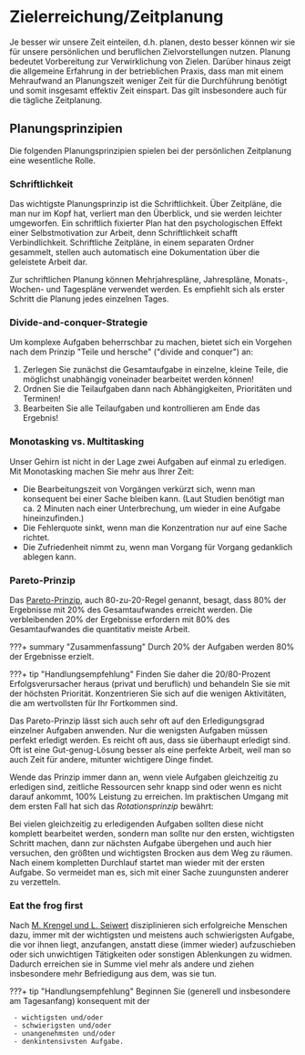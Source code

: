 # Zielerreichung/Zeitplanung
Je besser wir unsere Zeit einteilen, d.h. planen, desto besser können wir sie
für unsere persönlichen und beruflichen Zielvorstellungen nutzen. Planung
bedeutet Vorbereitung zur Verwirklichung von Zielen. Darüber hinaus zeigt die
allgemeine Erfahrung in der betrieblichen Praxis, dass man mit einem
Mehraufwand an Planungszeit weniger Zeit für die Durchführung benötigt und
somit insgesamt effektiv Zeit einspart.
Das gilt insbesondere auch für die tägliche Zeitplanung.

## Planungsprinzipien
Die folgenden Planungsprinzipien spielen bei der persönlichen Zeitplanung
eine wesentliche Rolle.

### Schriftlichkeit
Das wichtigste Planungsprinzip ist die Schriftlichkeit. Über Zeitpläne, die
man nur im Kopf hat, verliert man den Überblick, und sie werden leichter
umgeworfen. Ein schriftlich fixierter Plan hat den psychologischen Effekt
einer Selbstmotivation zur Arbeit, denn Schriftlichkeit schafft
Verbindlichkeit. Schriftliche Zeitpläne, in einem separaten
Ordner gesammelt, stellen auch automatisch eine Dokumentation über die
geleistete Arbeit dar.

Zur schriftlichen Planung können Mehrjahrespläne, Jahrespläne, Monats-,
Wochen- und Tagespläne verwendet werden. Es empfiehlt sich als erster
Schritt die Planung jedes einzelnen Tages.

### Divide-and-conquer-Strategie
Um komplexe Aufgaben beherrschbar zu machen, bietet sich ein Vorgehen nach
dem Prinzip "Teile und hersche" ("divide and conquer") an:

 1. Zerlegen Sie zunächst die Gesamtaufgabe in einzelne, kleine Teile, die
    möglichst unabhängig voneinader bearbeitet werden können!
 1. Ordnen Sie die Teilaufgaben dann nach Abhängigkeiten, Prioritäten und
    Terminen!
 1. Bearbeiten Sie alle Teilaufgaben und kontrollieren am Ende das Ergebnis!

### Monotasking vs. Multitasking
Unser Gehirn ist nicht in der Lage zwei Aufgaben auf einmal zu erledigen.
Mit Monotasking machen Sie mehr aus Ihrer Zeit:

 - Die Bearbeitungszeit von Vorgängen verkürzt sich, wenn man konsequent bei
   einer Sache bleiben kann.
   (Laut Studien benötigt man ca. 2 Minuten nach einer Unterbrechung, um
   wieder in eine Aufgabe hineinzufinden.)
 - Die Fehlerquote sinkt, wenn man die Konzentration nur auf eine Sache richtet.
 - Die Zufriedenheit nimmt zu, wenn man Vorgang für Vorgang gedanklich ablegen
   kann.

### Pareto-Prinzip
Das [Pareto-Prinzip](https://de.wikipedia.org/wiki/Paretoprinzip), auch
80-zu-20-Regel genannt, besagt, dass 80% der Ergebnisse mit 20% des
Gesamtaufwandes erreicht werden. Die verbleibenden 20% der Ergebnisse
erfordern mit 80% des Gesamtaufwandes die quantitativ meiste Arbeit.

???+ summary "Zusammenfassung"
    Durch 20% der Aufgaben werden 80% der Ergebnisse erzielt.

???+ tip "Handlungsempfehlung"
    Finden Sie daher die 20/80-Prozent Erfolgsverursacher heraus (privat und
    beruflich) und behandeln Sie sie mit der höchsten Priorität. Konzentrieren
    Sie sich auf die wenigen Aktivitäten, die am wertvollsten für Ihr
    Fortkommen sind.

Das Pareto-Prinzip lässt sich auch sehr oft auf den Erledigungsgrad einzelner
Aufgaben anwenden. 
Nur die wenigsten Aufgaben müssen perfekt erledigt werden. Es reicht oft aus,
dass sie überhaupt erledigt sind.
Oft ist eine Gut-genug-Lösung besser als eine perfekte Arbeit, weil man so auch
Zeit für andere, mitunter wichtigere Dinge findet.

Wende das Prinzip immer dann an, wenn viele Aufgaben gleichzeitig zu erledigen
sind, zeitliche Ressourcen sehr knapp sind oder wenn es nicht darauf ankommt,
100% Leistung zu erreichen. Im praktischen Umgang mit dem ersten Fall hat sich
das *Rotationsprinzip* bewährt:

Bei vielen gleichzeitig zu erledigenden Aufgaben sollten diese nicht komplett
bearbeitet werden, sondern man sollte nur den ersten, wichtigsten Schritt
machen, dann zur nächsten Aufgabe übergehen und auch hier versuchen, den
größten und wichtigsten Brocken aus dem Weg zu räumen. Nach einem kompletten
Durchlauf startet man wieder mit der ersten Aufgabe. So vermeidet man es,
sich mit einer Sache zuungunsten anderer zu verzetteln.

### Eat the frog first
Nach [M. Krengel und L. Seiwert](/#zusammenfassung-und-literatur)
disziplinieren sich erfolgreiche Menschen dazu, immer mit der wichtigsten und
meistens auch schwierigsten Aufgabe, die vor ihnen liegt, anzufangen, anstatt
diese (immer wieder) aufzuschieben oder sich unwichtigen Tätigkeiten
oder sonstigen Ablenkungen zu widmen. Dadurch erreichen sie in Summe viel mehr
als andere und ziehen insbesondere mehr Befriedigung aus dem, was sie tun.

???+ tip "Handlungsempfehlung"
    Beginnen Sie (generell und insbesondere am Tagesanfang) konsequent mit der

     - wichtigsten und/oder
     - schwierigsten und/oder
     - unangenehmsten und/oder
     - denkintensivsten Aufgabe.

